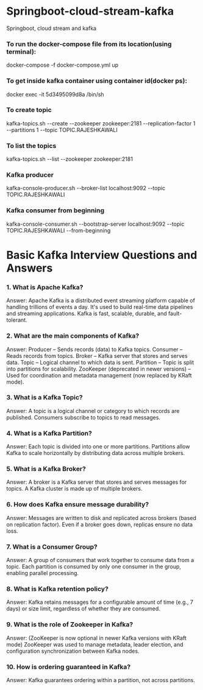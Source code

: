 # Springboot-cloud-stream-kafka
Springboot, cloud stream and kafka

### To run the docker-compose file from its location(using terminal):
docker-compose -f docker-compose.yml up

### To get inside kafka container using container id(docker ps):
docker exec -it 5d3495099d8a /bin/sh

### To create topic
kafka-topics.sh --create --zookeeper zookeeper:2181 --replication-factor 1 --partitions 1 --topic TOPIC.RAJESHKAWALI

### To list the topics
kafka-topics.sh --list --zookeeper zookeeper:2181

### Kafka producer
kafka-console-producer.sh --broker-list localhost:9092 --topic TOPIC.RAJESHKAWALI

### Kafka consumer from beginning
kafka-console-consumer.sh --bootstrap-server localhost:9092 --topic TOPIC.RAJESHKAWALI --from-beginning




# Basic Kafka Interview Questions and Answers
### 1. What is Apache Kafka?
Answer:
Apache Kafka is a distributed event streaming platform capable of handling trillions of events a day. It's used to build real-time data pipelines and streaming applications. Kafka is fast, scalable, durable, and fault-tolerant.

### 2. What are the main components of Kafka?
Answer:
Producer – Sends records (data) to Kafka topics.
Consumer – Reads records from topics.
Broker – Kafka server that stores and serves data.
Topic – Logical channel to which data is sent.
Partition – Topic is split into partitions for scalability.
ZooKeeper (deprecated in newer versions) – Used for coordination and metadata management (now replaced by KRaft mode).

### 3. What is a Kafka Topic?
Answer:
A topic is a logical channel or category to which records are published. Consumers subscribe to topics to read messages.

### 4. What is a Kafka Partition?
Answer:
Each topic is divided into one or more partitions. Partitions allow Kafka to scale horizontally by distributing data across multiple brokers.

### 5. What is a Kafka Broker?
Answer:
A broker is a Kafka server that stores and serves messages for topics. A Kafka cluster is made up of multiple brokers.

### 6. How does Kafka ensure message durability?
Answer:
Messages are written to disk and replicated across brokers (based on replication factor). Even if a broker goes down, replicas ensure no data loss.

### 7. What is a Consumer Group?
Answer:
A group of consumers that work together to consume data from a topic. Each partition is consumed by only one consumer in the group, enabling parallel processing.

### 8. What is Kafka retention policy?
Answer:
Kafka retains messages for a configurable amount of time (e.g., 7 days) or size limit, regardless of whether they are consumed.

### 9. What is the role of Zookeeper in Kafka?
Answer:
(ZooKeeper is now optional in newer Kafka versions with KRaft mode)
ZooKeeper was used to manage metadata, leader election, and configuration synchronization between Kafka nodes.

### 10. How is ordering guaranteed in Kafka?
Answer:
Kafka guarantees ordering within a partition, not across partitions.

